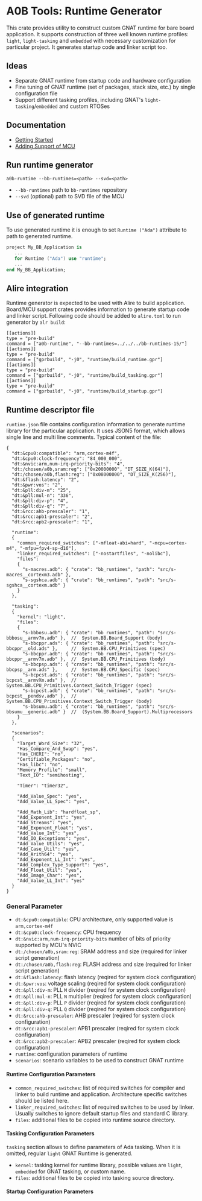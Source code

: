 # A0B Tools: Runtime Generator

This crate provides utility to construct custom GNAT runtime for bare board application. 
It supports construction of three well known runtime profiles: `light`, `light-tasking` and `embedded` with necessary customization for particular project.
It generates startup code and linker script too.

## Ideas

* Separate GNAT runtime from startup code and hardware configuration
* Fine tuning of GNAT runtime (set of packages, stack size, etc.) by single configuration file
* Support different tasking profiles, including GNAT's `light-tasking`/`embedded` and custom RTOSes

## Documentation

* [Getting Started](documentation/getting_started.md)
* [Adding Support of MCU](documentation/adding_support_of_mcu.md)

## Run runtime generator

`a0b-runtime --bb-runtimes=<path> --svd=<path>`

* `--bb-runtimes` path to `bb-runtimes` repository
* `--svd` (optional) path to SVD file of the MCU

## Use of generated runtime

To use generated runtime it is enough to set `Runtime ("Ada")` attribute to path to generated runtime.

```ada
project My_BB_Application is
   ...
   for Runtime ("Ada") use "runtime";
   ...
end My_BB_Application;
```

## Alire integration

Runtime generator is expected to be used with Alire to build application.
Board/MCU support crates provides information to generate startup code and linker script.
Following code should be added to `alire.toml` to run generator by `alr build`:

```
[[actions]]
type = "pre-build"
command = ["a0b-runtime", "--bb-runtimes=../../../bb-runtimes-15/"]
[[actions]]
type = "pre-build"
command = ["gprbuild", "-j0", "runtime/build_runtime.gpr"]
[[actions]]
type = "pre-build"
command = ["gprbuild", "-j0", "runtime/build_tasking.gpr"]
[[actions]]
type = "pre-build"
command = ["gprbuild", "-j0", "runtime/build_startup.gpr"]
```

## Runtime descriptor file

`runtime.json` file contains configuration information to generate runtime library for the particular application.
It uses JSON5 format, which allows single line and multi line comments.
Typical content of the file:

```json5
{
  "dt:&cpu0:compatible": "arm,cortex-m4f",
  "dt:&cpu0:clock-frequency": "84_000_000",
  "dt:&nvic:arm,num-irq-priority-bits": "4",
  "dt:/chosen/a0b,sram:reg": ["0x20000000", "DT_SIZE_K(64)"],
  "dt:/chosen/a0b,flash:reg": ["0x08000000", "DT_SIZE_K(256)"],
  "dt:&flash:latency": "2",
  "dt:&pwr:vos": "2",
  "dt:&pll:div-m": "25",
  "dt:&pll:mul-n": "336",
  "dt:&pll:div-p": "4",
  "dt:&pll:div-q": "7",
  "dt:&rcc:ahb-prescaler": "1",
  "dt:&rcc:apb1-prescaler": "2",
  "dt:&rcc:apb2-prescaler": "1",

  "runtime":
  {
    "common_required_switches": ["-mfloat-abi=hard", "-mcpu=cortex-m4", "-mfpu=fpv4-sp-d16"],
    "linker_required_switches": ["-nostartfiles", "-nolibc"],
    "files":
    {
      "s-macres.adb": { "crate": "bb_runtimes", "path": "src/s-macres__cortexm3.adb" },
      "s-sgshca.adb": { "crate": "bb_runtimes", "path": "src/s-sgshca__cortexm.adb" }
    }
  },

  "tasking":
  {
    "kernel": "light",
    "files":
    {
      "s-bbbosu.adb": { "crate": "bb_runtimes", "path": "src/s-bbbosu__armv7m.adb" },  //  System.BB.Board_Support (body)
      "s-bbcppr.ads": { "crate": "bb_runtimes", "path": "src/s-bbcppr__old.ads" },     //  System.BB.CPU_Primitives (spec)
      "s-bbcppr.adb": { "crate": "bb_runtimes", "path": "src/s-bbcppr__armv7m.adb" },  //  System.BB.CPU_Primitives (body)
      "s-bbcpsp.ads": { "crate": "bb_runtimes", "path": "src/s-bbcpsp__arm.ads" },     //  System.BB.CPU_Specific (spec)
      "s-bcpcst.ads": { "crate": "bb_runtimes", "path": "src/s-bcpcst__armvXm.ads" },  //  System.BB.CPU_Primitives.Context_Switch_Trigger (spec)
      "s-bcpcst.adb": { "crate": "bb_runtimes", "path": "src/s-bcpcst__pendsv.adb" },  //  System.BB.CPU_Primitives.Context_Switch_Trigger (body)
      "s-bbsumu.adb": { "crate": "bb_runtimes", "path": "src/s-bbsumu__generic.adb" }  //  (System.BB.Board_Support).Multiprocessors
    }
  },

  "scenarios":
  {
    "Target_Word_Size": "32",
    "Has_Compare_And_Swap": "yes",
    "Has_CHERI": "no",
    "Certifiable_Packages": "no",
    "Has_libc": "no",
    "Memory_Profile": "small",
    "Text_IO": "semihosting",

    "Timer": "timer32",

    "Add_Value_Spec": "yes",
    "Add_Value_LL_Spec": "yes",

    "Add_Math_Lib": "hardfloat_sp",
    "Add_Exponent_Int": "yes",
    "Add_Streams": "yes",
    "Add_Exponent_Float": "yes",
    "Add_Value_Int": "yes",
    "Add_IO_Exceptions": "yes",
    "Add_Value_Utils": "yes",
    "Add_Case_Util": "yes",
    "Add_Arith64": "yes",
    "Add_Exponent_LL_Int": "yes",
    "Add_Complex_Type_Support": "yes",
    "Add_Float_Util": "yes",
    "Add_Image_Char": "yes",
    "Add_Value_LL_Int": "yes"
  }
}
```

### General Parameter

* `dt:&cpu0:compatible`: CPU architecture, only supported value is `arm,cortex-m4f`
* `dt:&cpu0:clock-frequency`: CPU frequency
* `dt:&nvic:arm,num-irq-priority-bits` number of bits of priority supported by MCU's NVIC
* `dt:/chosen/a0b,sram:reg`: SRAM address and size (required for linker script generation)
* `dt:/chosen/a0b,flash:reg`: FLASH address and size (required for linker script generation)
* `dt:&flash:latency`: flash latency (reqired for system clock configuration)
* `dt:&pwr:vos`: voltage scaling (reqired for system clock configuration)
* `dt:&pll:div-m`: PLL `M` divider (reqired for system clock configuration)
* `dt:&pll:mul-n`: PLL `N` multiplier (reqired for system clock configuration)
* `dt:&pll:div-p`: PLL `P` divider (reqired for system clock configuration)
* `dt:&pll:div-q`: PLL `Q` divider (reqired for system clock configuration)
* `dt:&rcc:ahb-prescaler`: AHB prescaler (reqired for system clock configuration)
* `dt:&rcc:apb1-prescaler`: APB1 prescaler (reqired for system clock configuration)
* `dt:&rcc:apb2-prescaler`: APB2 prescaler (reqired for system clock configuration)
* `runtime`: configuration parameters of runtime
* `scenarios`: scenario variables to be used to construct GNAT runtime

#### Runtime Configuration Parameters

* `common_required_switches`: list of required switches for compiler and linker to build runtime and application.
  Architecture specific switches should be listed here.
* `linker_required_switches`: list of required switches to be used by linker.
  Usually switches to ignore default startup files and standard C library.
* `files`: additional files to be copied into runtime source directory.

#### Tasking Configuration Parameters

`tasking` section allows to define parameters of Ada tasking.  When it is omitted, regular `light` GNAT Runtime is generated.

* `kernel`: tasking kernel for runtime library, possible values are `light`, `embedded` for GNAT tasking, or custom name.
* `files`: additional files to be copied into tasking source directory.

#### Startup Configuration Parameters
